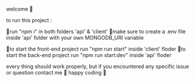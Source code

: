 welcome 👋

to run this project :

🌟run "npm i" in both folders 'api' & 'client'
🌟make sure to create a .env file inside 'api' folder with your own MONGODB_URI variable

🌟to start the front-end project run "npm run start" inside 'client' floder
🌟to start the back-end project run "npm run start:dev" inside 'api' floder

every thing should work properly, but if you encountered any specific issue or question contact me 🌟
happy coding 🌟
